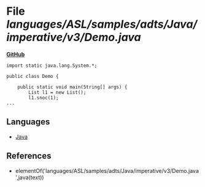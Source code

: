 # File _languages/ASL/samples/adts/Java/imperative/v3/Demo.java_
**[GitHub](https://github.com/softlang/yas/blob/master/languages/ASL/samples/adts/Java/imperative/v3/Demo.java)**
```
import static java.lang.System.*;

public class Demo {

	public static void main(String[] args) {
		List l1 = new List();
		l1.snoc(1);
...
```

## Languages
* [Java](../languages/Java.md)

## References
* elementOf('languages/ASL/samples/adts/Java/imperative/v3/Demo.java',java(text))

